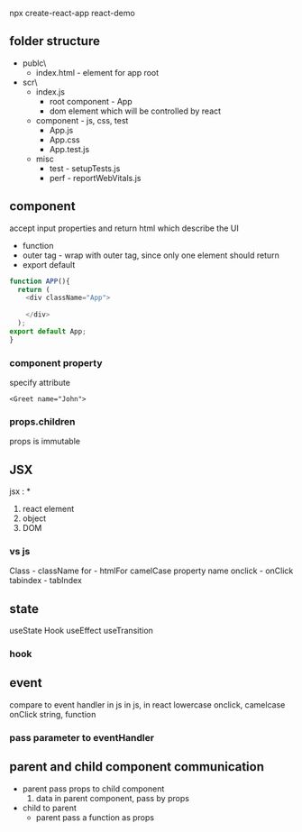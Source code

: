 
npx  create-react-app react-demo
 

## folder structure
* publc\
  * index.html  - element for app root
* scr\
  * index.js
    * root component - App
    * dom element which will be controlled by react
  * component - js, css, test
    * App.js
    * App.css
    * App.test.js
  * misc
    * test - setupTests.js
    * perf - reportWebVitals.js


## component 
accept input properties and return html which describe the UI

* function
* outer tag  - wrap with outer tag, since only one element should return 
* export default  

```javascript
function APP(){
  return (
    <div className="App">
     
    </div>
  );
export default App;
}
```
### component property

specify attribute 

`<Greet name="John">`

### props.children

props is immutable
## JSX

jsx : 
* 
1. react element  
2. object
3. DOM




### vs js
Class - className
for - htmlFor
camelCase property name
onclick - onClick
tabindex - tabIndex

## state

useState Hook
useEffect
useTransition
 

### hook
 
## event
compare to event handler in js
in js, in react
lowercase onclick, camelcase onClick
string,            function

### pass parameter to eventHandler

## parent and child component communication

* parent pass props to child component
   1. data in parent component, pass by props
* child to parent
  * parent pass a function as props



